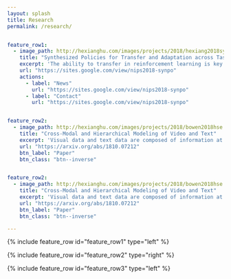 ```yaml
---
layout: splash
title: Research
permalink: /research/


feature_row1:
  - image_path: http://hexianghu.com/images/projects/2018/hexiang2018synpo.png
    title: "Synthesized Policies for Transfer and Adaptation across Tasks and Environments"
    excerpt: 'The ability to transfer in reinforcement learning is key towards building an agent of general artificial intelligence. In this paper, we consider the problem of learning to simultaneously transfer across both environments (ENV) and tasks (TASK), probably more importantly, by learning from only sparse (ENV, TASK) pairs out of all the possible combinations. We propose a novel compositional neural network architecture which depicts a meta rule for composing policies from environment and task embeddings.'
    url: "https://sites.google.com/view/nips2018-synpo"
    actions:
      - label: "News"
        url: "https://sites.google.com/view/nips2018-synpo"
      - label: "Contact"
        url: "https://sites.google.com/view/nips2018-synpo"


feature_row2:
  - image_path: http://hexianghu.com/images/projects/2018/bowen2018hse.png
    title: "Cross-Modal and Hierarchical Modeling of Video and Text"
    excerpt: 'Visual data and text data are composed of information at multiple granularities. A video can describe a complex scene that is composed of multiple clips or shots, where each depicts a semantically coherent event or action. Similarly, a paragraph may contain sentences with different topics, which collectively conveys a coherent message or story. In this paper, we investigate the modeling techniques for such hierarchical sequential data where there are correspondences across multiple modalities. Specifically, we introduce hierarchical sequence embedding (hse), a generic model for embedding sequential data of different modalities into hierarchically semantic spaces, with either explicit or implicit correspondence information.'
    url: "https://arxiv.org/abs/1810.07212"
    btn_label: "Paper"
    btn_class: "btn--inverse"


feature_row2:
  - image_path: http://hexianghu.com/images/projects/2018/bowen2018hse.png
    title: "Cross-Modal and Hierarchical Modeling of Video and Text"
    excerpt: 'Visual data and text data are composed of information at multiple granularities. A video can describe a complex scene that is composed of multiple clips or shots, where each depicts a semantically coherent event or action. Similarly, a paragraph may contain sentences with different topics, which collectively conveys a coherent message or story. In this paper, we investigate the modeling techniques for such hierarchical sequential data where there are correspondences across multiple modalities. Specifically, we introduce hierarchical sequence embedding (hse), a generic model for embedding sequential data of different modalities into hierarchically semantic spaces, with either explicit or implicit correspondence information.'
    url: "https://arxiv.org/abs/1810.07212"
    btn_label: "Paper"
    btn_class: "btn--inverse"

---
```


{% include feature_row id="feature_row1" type="left" %}

{% include feature_row id="feature_row2" type="right" %}

{% include feature_row id="feature_row3" type="left" %}

<!--
<b> <a href="/research/ml_rl/">Statistical Machine Learning / Reinforcement Learning (ML/RL) </a> </b>


<b> <a href="/research/vision/">Vision</a> </b>

<b> <a href="/research/nlp/">Natural Language Processing (NLP)</a> </b>
-->

<!--
We are primarily interested in fundamental research questions in statistical machine learning. Our goal is to invent new statistical models, inference methods and computational algorithms.

Statistical machine learning is a vast field that has rapidly changing the landscape of Artificial Intelligence (AI). Our collaborations and us have worked on many subareas in machine learning. Our past (and ongoing) research topics include:

1. unsupervised learning including probabilistic latent variable models and dimensionality reduction;
2. supervised learning especially under data paucity (or learning with small data): multi-task learning, transfer learning, zero-shot learning and domain adaptation;
3. representation learning for automatically inferring useful features from data: learning kernels and metrics, deep learning architectures, etc;
4. large-scale machine learning systems and algorithms: distributed optimization, large-scale kernel methods, etc.

Our research agenda is often inspired by many AI problems: speech and language processing, computer vision, robotics, and others.

Most recently, we have branched into applying machine learning (and other AI techniques) to **life** and **medical** sciences. Many unique opportunities and challenges arise in those domains. For example, we are very interested in both theoretical and applied topics in learning for decision making (such as clinical trial, personalized and precision treatment, etc).
-->
